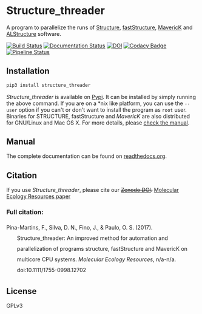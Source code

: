 # Structure_threader
A program to parallelize the runs of [Structure](http://web.stanford.edu/group/pritchardlab/structure.html),  [fastStructure](https://rajanil.github.io/fastStructure/), [MavericK](http://www.bobverity.com/home/maverick/what-is-maverick/) and [ALStructure](https://github.com/StoreyLab/alstructure) software.

[![Build Status](https://travis-ci.org/StuntsPT/Structure_threader.svg?branch=master)](https://travis-ci.org/StuntsPT/Structure_threader) [![Documentation Status](https://readthedocs.org/projects/structure-threader/badge/?version=latest)](http://structure-threader.readthedocs.io/en/latest/?badge=latest)
[![DOI](https://zenodo.org/badge/31598374.svg)](https://zenodo.org/badge/latestdoi/31598374)
[![Codacy Badge](https://app.codacy.com/project/badge/Grade/becafd10f0bc4904b6d2857cf4c47ea4)](https://www.codacy.com/gh/StuntsPT/Structure_threader/dashboard?utm_source=github.com&amp;utm_medium=referral&amp;utm_content=StuntsPT/Structure_threader&amp;utm_campaign=Badge_Grade)
[![Pipeline Status](https://gitlab.com/StuntsPT/Structure_threader/badges/master/build.svg)](https://gitlab.com/StuntsPT/Structure_threader/pipelines)


## Installation

```bash
pip3 install structure_threader
```

*Structure_threader* is available on
[Pypi](https://pypi.python.org/pypi/structure_threader/). It can be
installed by simply running the above command. If you are on a \*nix like
platform, you can use the `--user` option if you can't or don't want to install
the program as `root` user. Binaries for STRUCTURE, fastStructure and
*MavericK* are also distributed for GNU/Linux and Mac OS X. For more details,
please [check the
manual](http://structure-threader.readthedocs.io/en/latest/install/).


## Manual
The complete documentation can be found on [readthedocs.org](http://structure-threader.readthedocs.io/en/latest/).


## Citation
If you use *Structure_threader*, please cite our
~~[Zenodo DOI](https://zenodo.org/badge/latestdoi/31598374).~~
[Molecular Ecology Resources paper](http://doi.org/10.1111/1755-0998.12702)

### Full citation:
<div class="csl-bib-body" style="line-height: 2; margin-left: 2em; text-indent:-2em;">
  <div class="csl-entry">Pina-Martins, F., Silva, D. N., Fino, J., &amp; Paulo, O. S. (2017). Structure_threader: An improved method for automation and parallelization of programs structure, fastStructure and MavericK on multicore CPU systems. <i>Molecular Ecology Resources</i>, n/a-n/a. doi:10.1111/1755-0998.12702</div>
  <span class="Z3988" title="url_ver=Z39.88-2004&amp;ctx_ver=Z39.88-2004&amp;rfr_id=info%3Asid%2Fzotero.org%3A2&amp;rft_id=info%3Adoi%2F10.1111%2F1755-0998.12702&amp;rft_val_fmt=info%3Aofi%2Ffmt%3Akev%3Amtx%3Ajournal&amp;rft.genre=article&amp;rft.atitle=Structure_threader%3A%20An%20improved%20method%20for%20automation%20and%20parallelization%20of%20programs%20structure%2C%20fastStructure%20and%20MavericK%20on%20multicore%20CPU%20systems&amp;rft.jtitle=Molecular%20Ecology%20Resources&amp;rft.stitle=Mol%20Ecol%20Resour&amp;rft.aufirst=Francisco&amp;rft.aulast=Pina-Martins&amp;rft.au=Francisco%20Pina-Martins&amp;rft.au=Diogo%20N.%20Silva&amp;rft.au=Joana%20Fino&amp;rft.au=Oct%C3%A1vio%20S.%20Paulo&amp;rft.date=2017-09-16&amp;rft.pages=n%2Fa-n%2Fa&amp;rft.spage=n%2Fa&amp;rft.epage=n%2Fa&amp;rft.issn=1755-0998&amp;rft.language=en"></span>
</div>

## License
GPLv3
